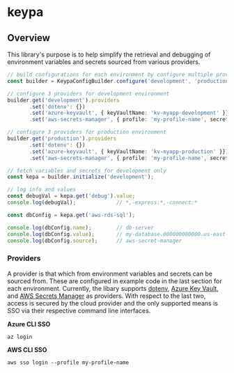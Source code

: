 # keypa

## Overview

This library's purpose is to help simplify the retrieval and debugging of environment variables and secrets sourced from various providers.

```typescript
// build configurations for each environment by configure multiple providers
const builder = KeypaConfigBuilder.configure('development', 'production');

// configure 3 providers for development environment
builder.get('development').providers
       .set('dotenv': {})
       .set('azure-keyvault', { keyVaultName: 'kv-myapp-development' }})
       .set('aws-secrets-manager', { profile: 'my-profile-name', secrets: `development/keypa/config` }})

// configure 3 providers for production environment
builder.get('production').providers
       .set('dotenv': {})
       .set('azure-keyvault', { keyVaultName: 'kv-myapp-production' }})
       .set('aws-secrets-manager', { profile: 'my-profile-name', secrets: `production/keypa/config` }})

// fetch variables and secrets for development only
const kepa = builder.initialize('development');

// log info and values
const debugVal = kepa.get('debug').value;  
console.log(debugVal);             // *,-express:*,-connect:*

const dbConfig = kepa.get('aws-rds-sql');

console.log(dbConfig.name);        // db-server
console.log(dbConfig.value);       // my-database.000000000000.us-east-1.rds.amazonaws.com
console.log(dbConfig.source);      // aws-secret-manager

```

### Providers

A provider is that which from environment variables and secrets can be sourced from.  These are configured in example code in the last section for each environment.  Currently, the libary supports [dotenv](https://github.com/motdotla/dotenv), [Azure Key Vault](https://learn.microsoft.com/en-us/azure/key-vault/), and [AWS Secrets Manager](https://docs.aws.amazon.com/secretsmanager/) as providers.  With respect to the last two, access is secured by the cloud provider and the only supported means is SSO via their respective command line interfaces.

**Azure CLI SSO**

```
az login
```

**AWS CLI SSO**

```
aws sso login --profile my-profile-name
```
